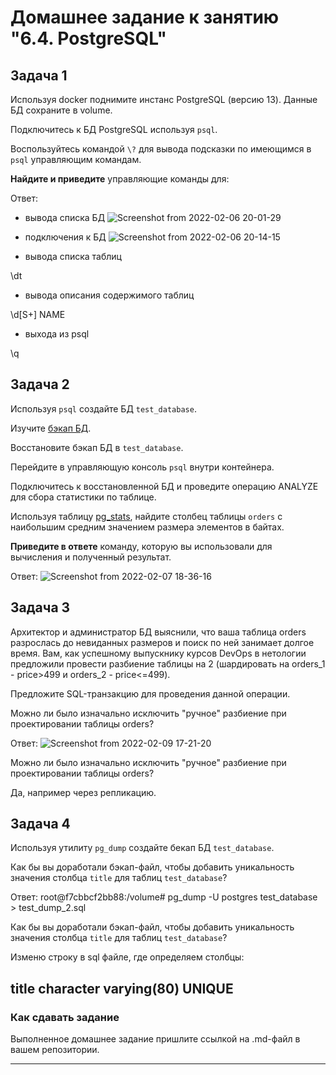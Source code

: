# Домашнее задание к занятию "6.4. PostgreSQL"

## Задача 1

Используя docker поднимите инстанс PostgreSQL (версию 13). Данные БД сохраните в volume.

Подключитесь к БД PostgreSQL используя `psql`.

Воспользуйтесь командой `\?` для вывода подсказки по имеющимся в `psql` управляющим командам.

**Найдите и приведите** управляющие команды для:

Ответ:

- вывода списка БД
![Screenshot from 2022-02-06 20-01-29](https://user-images.githubusercontent.com/89036206/152692036-14abf7cc-2378-4d30-aa3c-dc861f84a1d9.png)

- подключения к БД
![Screenshot from 2022-02-06 20-14-15](https://user-images.githubusercontent.com/89036206/152692471-91addbb9-057d-4c09-89ce-18bb3de03ef4.png)

- вывода списка таблиц

\dt

- вывода описания содержимого таблиц

\d[S+] NAME

- выхода из psql

\q


## Задача 2

Используя `psql` создайте БД `test_database`.

Изучите [бэкап БД](https://github.com/netology-code/virt-homeworks/tree/master/06-db-04-postgresql/test_data).

Восстановите бэкап БД в `test_database`.

Перейдите в управляющую консоль `psql` внутри контейнера.

Подключитесь к восстановленной БД и проведите операцию ANALYZE для сбора статистики по таблице.

Используя таблицу [pg_stats](https://postgrespro.ru/docs/postgresql/12/view-pg-stats), найдите столбец таблицы `orders` 
с наибольшим средним значением размера элементов в байтах.

**Приведите в ответе** команду, которую вы использовали для вычисления и полученный результат.

Ответ:
![Screenshot from 2022-02-07 18-36-16](https://user-images.githubusercontent.com/89036206/152820077-a61873d5-4abb-421b-9f38-45a2af81524a.png)


## Задача 3

Архитектор и администратор БД выяснили, что ваша таблица orders разрослась до невиданных размеров и
поиск по ней занимает долгое время. Вам, как успешному выпускнику курсов DevOps в нетологии предложили
провести разбиение таблицы на 2 (шардировать на orders_1 - price>499 и orders_2 - price<=499).

Предложите SQL-транзакцию для проведения данной операции.

Можно ли было изначально исключить "ручное" разбиение при проектировании таблицы orders?

Ответ:
![Screenshot from 2022-02-09 17-21-20](https://user-images.githubusercontent.com/89036206/153220296-9ad2e4c0-e17f-42f3-81d7-6cdc5962a7dd.png)


Можно ли было изначально исключить "ручное" разбиение при проектировании таблицы orders?

Да, например через репликацию.

## Задача 4

Используя утилиту `pg_dump` создайте бекап БД `test_database`.

Как бы вы доработали бэкап-файл, чтобы добавить уникальность значения столбца `title` для таблиц `test_database`?

Ответ:
root@f7cbbcf2bb88:/volume# pg_dump -U postgres test_database > test_dump_2.sql

Как бы вы доработали бэкап-файл, чтобы добавить уникальность значения столбца `title` для таблиц `test_database`?

Изменю строку в sql файле, где определяем столбцы:

 title character varying(80) UNIQUE
---

### Как cдавать задание

Выполненное домашнее задание пришлите ссылкой на .md-файл в вашем репозитории.

---
